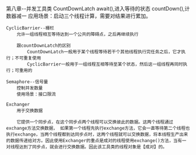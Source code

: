 第八章--并发工具类
	CountDownLatch
		await(),进入等待的状态
		countDown(),计数器减一
		应用场景：启动三个线程计算，需要对结果进行累加。

	CyclicBarrier--栅栏
		允许一组线程相互等待达到一个公共的障碍点，之后再继续执行
		
		跟countDownLatch的区别
			CountDownLatch一般用于某个线程等待若干个其他线程执行完任务之后，它才执行；不可重复使用
			CyclicBarrier一般用于一组线程互相等待至某个状态，然后这一组线程再同时执行；可重用的

	Semaphore--信号量
		控制并发数量
		使用场景：接口限流

	Exchanger
		用于交换数据

		它提供一个同步点，在这个同步点两个线程可以交换彼此的数据。这两个线程通过exchange方法交换数据， 如果第一个线程先执行exchange方法，它会一直等待第二个线程也执行exchange，当两个线程都到达同步点时，这两个线程就可以交换数据，将本线程生产出来的数据传递给对方。因此使用Exchanger的重点是成对的线程使用exchange()方法，当有一对线程达到了同步点，就会进行交换数据。因此该工具类的线程对象是【成对】的。

